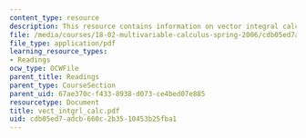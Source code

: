 ```yaml
---
content_type: resource
description: This resource contains information on vector integral calculus in space.
file: /media/courses/18-02-multivariable-calculus-spring-2006/cdb05ed7adcb660c2b3510453b25fba1_vect_intgrl_calc.pdf
file_type: application/pdf
learning_resource_types:
- Readings
ocw_type: OCWFile
parent_title: Readings
parent_type: CourseSection
parent_uid: 67ae370c-f433-8938-d073-ce4bed07e885
resourcetype: Document
title: vect_intgrl_calc.pdf
uid: cdb05ed7-adcb-660c-2b35-10453b25fba1
---
```

